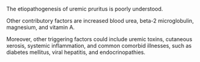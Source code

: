 The etiopathogenesis of uremic pruritus is poorly understood.

Other contributory factors are increased blood urea, beta-2 microglobulin, magnesium, and vitamin A.

Moreover, other triggering factors could include uremic toxins, cutaneous xerosis, systemic inflammation, and common comorbid illnesses, such as diabetes mellitus, viral hepatitis, and endocrinopathies.